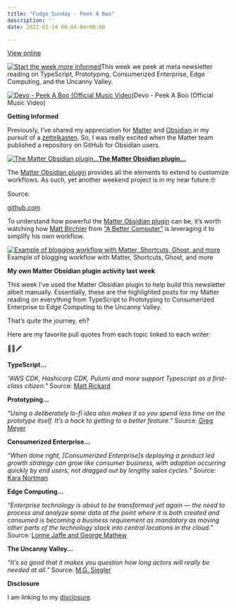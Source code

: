 ```yaml
---
title: "Fudge Sunday - Peek A Boo"
description: ''
date: 2022-02-14 00:04:04+00:00

---
```


[View online](https://sunday.fudge.org/issues/fudge-sunday-peek-a-boo-1026756?utm_campaign=Issue&utm_content=view_in_browser&utm_medium=email&utm_source=Start+the+week+more+informed)

[![Start the week more informed](https://bucketeer-e05bbc84-baa3-437e-9518-adb32be77984.s3.amazonaws.com/public/images/4892b2a2-ec84-45fb-8fc3-55806217a50f_1200x115.png "Start the week more informed")](https://substackcdn.com/image/fetch/f_auto,q_auto:good,fl_progressive:steep/https%3A%2F%2Fbucketeer-e05bbc84-baa3-437e-9518-adb32be77984.s3.amazonaws.com%2Fpublic%2Fimages%2F4892b2a2-ec84-45fb-8fc3-55806217a50f_1200x115.png)This week we peek at meta newsletter reading on TypeScript, Prototyping, Consumerized Enterprise, Edge Computing, and the Uncanny Valley.

[![Devo - Peek A Boo (Official Music Video)](https://bucketeer-e05bbc84-baa3-437e-9518-adb32be77984.s3.amazonaws.com/public/images/7d00bd96-34c6-4b4f-9d66-0d584862a118_600x450.jpeg "Devo - Peek A Boo (Official Music Video)")](https://substackcdn.com/image/fetch/f_auto,q_auto:good,fl_progressive:steep/https%3A%2F%2Fbucketeer-e05bbc84-baa3-437e-9518-adb32be77984.s3.amazonaws.com%2Fpublic%2Fimages%2F7d00bd96-34c6-4b4f-9d66-0d584862a118_600x450.jpeg)Devo - Peek A Boo (Official Music Video)

 **Getting Informed**

Previously, I’ve shared my appreciation for [Matter](https://sunday.fudge.org/issues/fudge-sunday-zettelkasten-end-of-year-favorites-930157?utm_campaign=Start%20the%20week%20more%20informed&utm_medium=email&utm_source=Revue%20newsletter) and [Obsidian](https://sunday.fudge.org/issues/fudge-sunday-zettelkasten-end-of-year-favorites-930157?utm_campaign=Start%20the%20week%20more%20informed&utm_medium=email&utm_source=Revue%20newsletter) in my pursuit of a [zettelkasten](https://sunday.fudge.org/issues/fudge-sunday-zettelkasten-end-of-year-favorites-930157?utm_campaign=Start%20the%20week%20more%20informed&utm_medium=email&utm_source=Revue%20newsletter). So, I was really excited when the Matter team published a repository on GitHub for Obsidian users.

[![The Matter Obsidian plugin...](https://bucketeer-e05bbc84-baa3-437e-9518-adb32be77984.s3.amazonaws.com/public/images/34afbbed-4d2e-4225-b118-5cd46bf9e020_600x300.png "The Matter Obsidian plugin...")](https://substackcdn.com/image/fetch/f_auto,q_auto:good,fl_progressive:steep/https%3A%2F%2Fbucketeer-e05bbc84-baa3-437e-9518-adb32be77984.s3.amazonaws.com%2Fpublic%2Fimages%2F34afbbed-4d2e-4225-b118-5cd46bf9e020_600x300.png)**[The Matter Obsidian plugin...](https://github.com/getmatterapp/obsidian-matter?utm_campaign=Start%20the%20week%20more%20informed&utm_medium=email&utm_source=Revue%20newsletter)**

The [Matter Obsidian plugin](https://github.com/getmatterapp/obsidian-matter?utm_campaign=Start%20the%20week%20more%20informed&utm_medium=email&utm_source=Revue%20newsletter) provides all the elements to extend to customize workflows. As such, yet another weekend project is in my near future.🤓

Source:

[github.com](https://github.com/getmatterapp/obsidian-matter?utm_campaign=Start%20the%20week%20more%20informed&utm_medium=email&utm_source=Revue%20newsletter)

To understand how powerful the [Matter Obsidian plugin](https://github.com/getmatterapp/obsidian-matter?utm_campaign=Start%20the%20week%20more%20informed&utm_medium=email&utm_source=Revue%20newsletter) can be, it’s worth watching how [Matt Birchler](https://twitter.com/mattbirchler?utm_campaign=Start%20the%20week%20more%20informed&utm_medium=email&utm_source=Revue%20newsletter) from [“A Better Computer”](https://www.youtube.com/watch?utm_campaign=Start%20the%20week%20more%20informed&utm_medium=email&utm_source=Revue%20newsletter&v=GqTyyQBi3hA) is leveraging it to simplify his own workflow.

[![Example of blogging workflow with Matter, Shortcuts, Ghost, and more](https://bucketeer-e05bbc84-baa3-437e-9518-adb32be77984.s3.amazonaws.com/public/images/820ca81a-139d-44e6-b0e7-92d0b5afedad_600x450.jpeg "Example of blogging workflow with Matter, Shortcuts, Ghost, and more")](https://substackcdn.com/image/fetch/f_auto,q_auto:good,fl_progressive:steep/https%3A%2F%2Fbucketeer-e05bbc84-baa3-437e-9518-adb32be77984.s3.amazonaws.com%2Fpublic%2Fimages%2F820ca81a-139d-44e6-b0e7-92d0b5afedad_600x450.jpeg)Example of blogging workflow with Matter, Shortcuts, Ghost, and more

 **My own Matter Obsidian plugin activity last week**

This week I’ve used the Matter Obsidian plugin to help build this newsletter albeit manually. Essentially, these are the highlighted posts for my Matter reading on everything from TypeScript to Prototyping to Consumerized Enterprise to Edge Computing to the Uncanny Valley.

That’s quite the journey, eh?

Here are my favorite pull quotes from each topic linked to each writer:

📖🤔🖍

**TypeScript…**

*“AWS CDK, Hashicorp CDK, Pulumi and more support Typescript as a first-class citizen.”* Source: [Matt Rickard](https://matt-rickard.com/why-typescript-for-infrastructure/?utm_campaign=Start%20the%20week%20more%20informed&utm_medium=email&utm_source=Revue%20newsletter)

**Prototyping…**

*“Using a deliberately lo-fi idea also makes it so you spend less time on the prototype itself. It’s a hack to getting to a better feature.”* Source: [Greg Meyer](https://www.finddataops.com/p/everything-starts-out-looking-like-649?utm_campaign=Start%20the%20week%20more%20informed&utm_medium=email&utm_source=Revue%20newsletter)

**Consumerized Enterprise…**

*“When done right, [Consumerized Enterprise]s deploying a product led growth strategy can grow like consumer business, with adoption occurring quickly by end users, not dragged out by lengthy sales cycles.”* Source: [Kara Nortman](https://ventureinside.com/the-consumerized-enterprise-is-the-best-thing-to-happen-to-software-since-its-name-changed-to-saas-bde1f61573d7?utm_campaign=Start%20the%20week%20more%20informed&utm_medium=email&utm_source=Revue%20newsletter)

**Edge Computing…**

*“Enterprise technology is about to be transformed yet again — the need to process and analyze some data at the point where it is both created and consumed is becoming a business requirement as mandatory as moving other parts of the technology stack into central locations in the cloud.”* Source: [Lonne Jaffe and George Mathew](https://www.insightpartners.com/blog/edge-computing-techs-next-trillion-dollar-opportunity/?utm_campaign=Start%20the%20week%20more%20informed&utm_medium=email&utm_source=Revue%20newsletter)

**The Uncanny Valley…**

*“It’s so good that it makes you question how long actors will really be needed at all.”* Source: [M.G. Siegler](https://500ish.com/you-havent-aged-a-day-7d01b5e0cb46?utm_campaign=Start%20the%20week%20more%20informed&utm_medium=email&utm_source=Revue%20newsletter)

 **Disclosure**

I am linking to my [disclosure](https://jaycuthrell.com/disclosure/?utm_campaign=sunday.fudge.org&utm_medium=email&utm_source=Revue%20newsletter).
